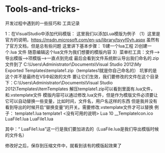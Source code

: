 # Tools-and-tricks-
开发过程中遇到的一些技巧和 工具记录

1：在VisualStudio中添加代码模版：
这里我们以添加Lua模版为例子
（1）这里是官方的说明，https://msdn.microsoft.com/en-us/library/tsyyf0yh.aspx
虽然有了官方文档，但是总有些问题
这里讲下基本步骤：
1)建一个lua工程
2)创建一个.lua 文件 随意编辑这个lua文件为我们想要的模版内容
3）菜单栏工具：文件-->导出模版-->项模版-->一直点到完成
  最后会看到文件系统默认导出我们命名的.zip文件到了
  C:\Users\Administrator\Documents\Visual Studio 2012\My Exported Templates\template1.zip（templates1就是你自己命名的）
坑爹的是 这个并不是最终在VS中起效的文件
要让它们生效，我们要修改的文件在这个目录下：C:\Users\Administrator\Documents\Visual Studio 2012\Templates\ItemTemplates
解压template1.zip可以看到里面有.lua文件，和.vstemplate文件
模版内容可以通过修改.lua文件，但是作为模版文件必须要让它可以自动替换一些变量，比如时间，文件名，用户名这样的东西
但是我并没有看到导出的时候开启“替换变量”的开关。需要修改.vstemplate文件才可以替换
例子：
<VSTemplate Version="3.0.0" xmlns="http://schemas.microsoft.com/developer/vstemplate/2005" Type="Item">
  <TemplateData>
    <DefaultName>template1.lua</DefaultName>
    <Name>template1</Name>
    <Description>&lt;没有可用的说明&gt;</Description>
    <ProjectType>Lua</ProjectType>
    <SortOrder>10</SortOrder>
    <Icon>__TemplateIcon.ico</Icon>
  </TemplateData>
  <TemplateContent>
    <References />
    <ProjectItem TargetFileName="$fileinputname$.lua" ReplaceParameters="true">LuaFile1.lua</ProjectItem>
    <ProjectItem ReplaceParameters="true">LuaFile1.lua</ProjectItem>
  </TemplateContent>
</VSTemplate>


其中：“ <ProjectItem ReplaceParameters="true">LuaFile1.lua</ProjectItem>”这一行是我们要加进去的（LuaFile.lua是我们导出模版时候的文件名）

修改好之后，保存到压缩文件中，就看到该有的模版起效果了

